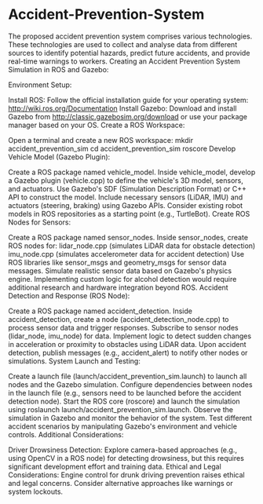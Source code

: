 # Accident-Prevention-System
The proposed accident prevention system comprises various technologies. These  technologies are used to collect and analyse data from different sources to identify  potential hazards, predict future accidents, and provide real-time warnings to workers. 
Creating an Accident Prevention System Simulation in ROS and Gazebo:

Environment Setup:

Install ROS: Follow the official installation guide for your operating system: http://wiki.ros.org/Documentation
Install Gazebo: Download and install Gazebo from http://classic.gazebosim.org/download or use your package manager based on your OS.
Create a ROS Workspace:

Open a terminal and create a new ROS workspace:
mkdir accident_prevention_sim
cd accident_prevention_sim
roscore
Develop Vehicle Model (Gazebo Plugin):

Create a ROS package named vehicle_model.
Inside vehicle_model, develop a Gazebo plugin (vehicle.cpp) to define the vehicle's 3D model, sensors, and actuators.
Use Gazebo's SDF (Simulation Description Format) or C++ API to construct the model.
Include necessary sensors (LiDAR, IMU) and actuators (steering, braking) using Gazebo APIs.
Consider existing robot models in ROS repositories as a starting point (e.g., TurtleBot).
Create ROS Nodes for Sensors:

Create a ROS package named sensor_nodes.
Inside sensor_nodes, create ROS nodes for:
lidar_node.cpp (simulates LiDAR data for obstacle detection)
imu_node.cpp (simulates accelerometer data for accident detection)
Use ROS libraries like sensor_msgs and geometry_msgs for sensor data messages.
Simulate realistic sensor data based on Gazebo's physics engine.
Implementing custom logic for alcohol detection would require additional research and hardware integration beyond ROS.
Accident Detection and Response (ROS Node):

Create a ROS package named accident_detection.
Inside accident_detection, create a node (accident_detection_node.cpp) to process sensor data and trigger responses.
Subscribe to sensor nodes (lidar_node, imu_node) for data.
Implement logic to detect sudden changes in acceleration or proximity to obstacles using LiDAR data.
Upon accident detection, publish messages (e.g., accident_alert) to notify other nodes or simulations.
System Launch and Testing:

Create a launch file (launch/accident_prevention_sim.launch) to launch all nodes and the Gazebo simulation.
Configure dependencies between nodes in the launch file (e.g., sensors need to be launched before the accident detection node).
Start the ROS core (roscore) and launch the simulation using roslaunch launch/accident_prevention_sim.launch.
Observe the simulation in Gazebo and monitor the behavior of the system.
Test different accident scenarios by manipulating Gazebo's environment and vehicle controls.
Additional Considerations:

Driver Drowsiness Detection: Explore camera-based approaches (e.g., using OpenCV in a ROS node) for detecting drowsiness, but this requires significant development effort and training data.
Ethical and Legal Considerations: Engine control for drunk driving prevention raises ethical and legal concerns. Consider alternative approaches like warnings or system lockouts.
